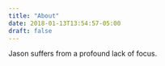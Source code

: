 ```yaml
---
title: "About"
date: 2018-01-13T13:54:57-05:00
draft: false
---
```


Jason suffers from a profound lack of focus.
